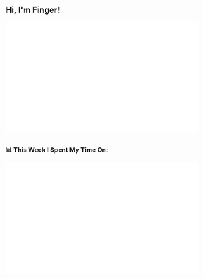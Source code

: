 <h2> Hi, I'm Finger!</h2>

<img align="right" src="https://raw.githubusercontent.com/spianmo/github-stats/master/generated/overview.svg#gh-light-mode-only">

<!-- <img align="right" height="160em" src="https://github-readme-stats-eight-theta.vercel.app/api/top-langs/?username=spianmo&layout=compact&langs_count=8&theme=algolia"/>	 -->
	
```go
package main

type Me struct {
	Name   string
	Job    string
	Code   string
	Skills string
}

func main() {
	me := &Me{
		Name:   "Finger",
		Job:    "Client-side Engineer",
		Code:   "Java and C++ and Others",
		Skills: "Android Security NLP ^o^",
	}
	_ = me
}
```


<h3>📊 This Week I Spent My Time On:</h3>
<img align='right' src="https://raw.githubusercontent.com/spianmo/github-stats/master/generated/languages.svg#gh-light-mode-only">

<!--START_SECTION:waka-->

```text
JavaScript               19 hrs 20 mins  █████████████▓░░░░░░░░░░░   54.87 %
Vue.js                   13 hrs 26 mins  █████████▓░░░░░░░░░░░░░░░   38.12 %
WXML                     32 mins         ▒░░░░░░░░░░░░░░░░░░░░░░░░   01.55 %
JSON                     23 mins         ▒░░░░░░░░░░░░░░░░░░░░░░░░   01.13 %
SourceMap                19 mins         ▒░░░░░░░░░░░░░░░░░░░░░░░░   00.92 %
Batchfile                15 mins         ▒░░░░░░░░░░░░░░░░░░░░░░░░   00.73 %
```

<!--END_SECTION:waka-->
